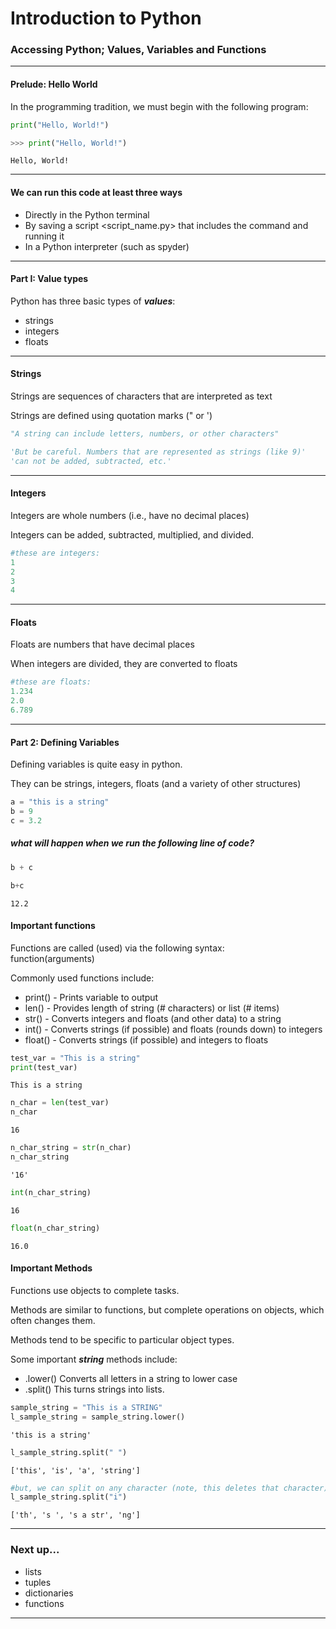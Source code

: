 
# Introduction to Python

### Accessing Python; Values, Variables and Functions

---
#### Prelude: Hello World
In the programming tradition, we must begin with the following program:
```python
print("Hello, World!")
```


```python
>>> print("Hello, World!")
```

    Hello, World!


---
#### We can run this code at least three ways
* Directly in the Python terminal
* By saving a script <script_name.py> that includes the command and running it
* In a Python interpreter (such as spyder)

---

#### Part I: Value types

Python has three basic types of **_values_**:
* strings
* integers
* floats

---

#### Strings
Strings are sequences of characters that are interpreted as text

Strings are defined using quotation marks (" or ')  
```python
"A string can include letters, numbers, or other characters"

'But be careful. Numbers that are represented as strings (like 9)'
'can not be added, subtracted, etc.'
```

---
#### Integers
Integers are whole numbers (i.e., have no decimal places)

Integers can be added, subtracted, multiplied, and divided.

```python
#these are integers:
1
2
3
4
```
---

#### Floats
Floats are numbers that have decimal places

When integers are divided, they are converted to floats
```python
#these are floats:
1.234
2.0
6.789
```
---

#### Part 2: Defining Variables
Defining variables is quite easy in python.

They can be strings, integers, floats (and a variety of other structures)

```python
a = "this is a string"
b = 9
c = 3.2
```

##### what will happen when we run the following line of code?
```python
b + c
```


```python
b+c
```




    12.2



#### Important functions

Functions are called (used) via the following syntax:  
function(arguments)

Commonly used functions include:  
* print() - Prints variable to output
* len() - Provides length of string (# characters) or list (# items)
* str() - Converts integers and floats (and other data) to a string
* int() - Converts strings (if possible) and floats (rounds down) to integers
* float() - Converts strings (if possible) and integers to floats


```python
test_var = "This is a string"
print(test_var)
```

    This is a string



```python
n_char = len(test_var)
n_char
```




    16




```python
n_char_string = str(n_char)
n_char_string
```




    '16'




```python
int(n_char_string)
```




    16




```python
float(n_char_string)
```




    16.0



#### Important Methods

Functions use objects to complete tasks.

Methods are similar to functions, but complete operations on objects, which often changes them.

Methods tend to be specific to particular object types.

Some important **_string_** methods include:
* .lower() Converts all letters in a string to lower case
* .split() This turns strings into lists.


```python
sample_string = "This is a STRING"
l_sample_string = sample_string.lower()
```




    'this is a string'




```python
l_sample_string.split(" ")
```




    ['this', 'is', 'a', 'string']




```python
#but, we can split on any character (note, this deletes that character)
l_sample_string.split("i")
```




    ['th', 's ', 's a str', 'ng']



---
### Next up...
* lists
* tuples
* dictionaries
* functions
---
